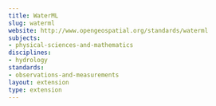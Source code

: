 ```yaml
---
title: WaterML
slug: waterml
website: http://www.opengeospatial.org/standards/waterml
subjects:
- physical-sciences-and-mathematics
disciplines:
- hydrology
standards:
- observations-and-measurements
layout: extension
type: extension
---
```


